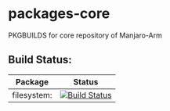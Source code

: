 # packages-core
PKGBUILDS for core repository of Manjaro-Arm

## Build Status:
| Package    | Status    |
|------------|-----------|
| filesystem: |[![Build Status](http://mirror.strits.dk:8091/view/Community/job/filesystem/badge/icon)](http://mirror.strits.dk:8091/view/Community/job/filesystem/)|
